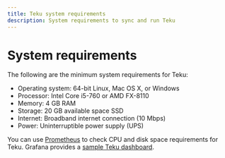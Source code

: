 ```yaml
---
title: Teku system requirements
description: System requirements to sync and run Teku
---
```


# System requirements

The following are the minimum system requirements for Teku:

- Operating system: 64-bit Linux, Mac OS X, or Windows
- Processor: Intel Core i5-760 or AMD FX-8110
- Memory: 4 GB RAM
- Storage: 20 GB available space SSD
- Internet: Broadband internet connection (10 Mbps)
- Power: Uninterruptible power supply (UPS)

You can use [Prometheus](../Monitor/Metrics.md) to check CPU and disk space requirements for Teku.
Grafana provides a [sample Teku dashboard](https://grafana.com/grafana/dashboards/13457).
